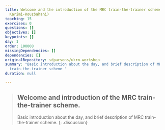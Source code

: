 ```yaml
---
title: Welcome and the introduction of the MRC train-the-trainer scheme (Hamid
  Karimi-Rouzbahani)
teaching: 15
exercises: 0
questions: []
objectives: []
keypoints: []
day: 1
order: 100000
missingDependencies: []
dependencies: []
originalRepository: sdparsons/ukrn-workshop
summary: "Basic introduction about the day, and brief description of MRC
  train-the-trainer scheme "
duration: null

---
```

> ## Welcome and introduction of the MRC train-the-trainer scheme.
> Basic introduction about the day, and brief description of MRC train-the-trainer scheme.
{: .discussion}


